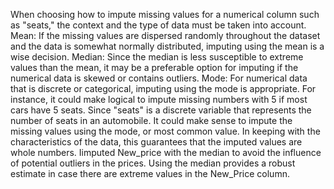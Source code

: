 When choosing how to impute missing values for a numerical column such as "seats," the context and the type of data must be taken into account.
Mean: If the missing values are dispersed randomly throughout the dataset and the data is somewhat normally distributed, imputing using the mean is a wise decision.
Median: Since the median is less susceptible to extreme values than the mean, it may be a preferable option for imputing if the numerical data is skewed or contains outliers.
Mode: For numerical data that is discrete or categorical, imputing using the mode is appropriate. 
For instance, it could make logical to impute missing numbers with 5 if most cars have 5 seats.
Since "seats" is a discrete variable that represents the number of seats in an automobile.
It could make sense to impute the missing values using the mode, or most common value. 
In keeping with the characteristics of the data, this guarantees that the imputed values are whole numbers.
Iimputed New_price with the median to avoid the influence of potential outliers in the prices. 
Using the median provides a robust estimate in case there are extreme values in the New_Price column.
